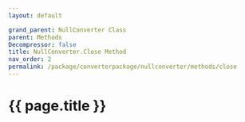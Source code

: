 ```yaml
---
layout: default

grand_parent: NullConverter Class
parent: Methods
Decompressor: false
title: NullConverter.Close Method
nav_order: 2
permalink: /package/converterpackage/nullconverter/methods/close
---
```

# {{ page.title }}